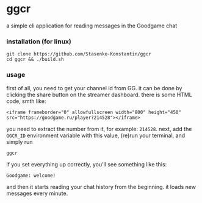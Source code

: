# ggcr

a simple cli application for reading messages in the Goodgame chat

### installation (for linux)

    git clone https://github.com/Stasenko-Konstantin/ggcr 
    cd ggcr && ./build.sh

### usage

first of all, you need to get your channel id from GG.
it can be done by clicking the share button on the streamer dashboard.
there is some HTML code, smth like:

    <iframe frameborder="0" allowfullscreen width="800" height="450" src="https://goodgame.ru/player?214528"></iframe>

you need to extract the number from it, for example: `214528`.
next, add the `GGCR_ID` environment variable with this value, (re)run your terminal, and simply run

    ggcr 

if you set everything up correctly, you'll see something like this:

    Goodgame: welcome!

and then it starts reading your chat history from the beginning.
it loads new messages every minute.
